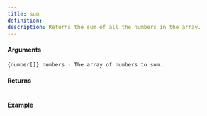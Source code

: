 ```yaml
---
title: sum
definition: 
description: Returns the sum of all the numbers in the array.
---
```



#### Arguments


```bash
{number[]} numbers - The array of numbers to sum.
```


#### Returns


```bash

```


#### Example


```ts

```